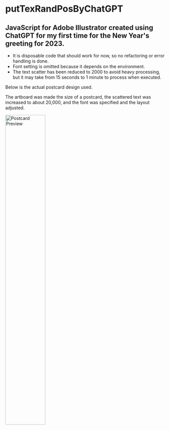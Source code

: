 # putTexRandPosByChatGPT
## JavaScript for Adobe Illustrator created using ChatGPT for my first time for the New Year's greeting for 2023.

- It is disposable code that should work for now, so no refactoring or error handling is done.
- Font setting is omitted because it depends on the environment.
- The text scatter has been reduced to 2000 to avoid heavy processing, but it may take from 15 seconds to 1 minute to process when executed.

Below is the actual postcard design used.

The artboard was made the size of a postcard, the scattered text was increased to about 20,000, and the font was specified and the layout adjusted.

<img src="https://user-images.githubusercontent.com/3921332/210064926-f543a399-17ec-4632-ad9f-9667a7974808.jpg" width="50%" alt="Postcard Preview">
